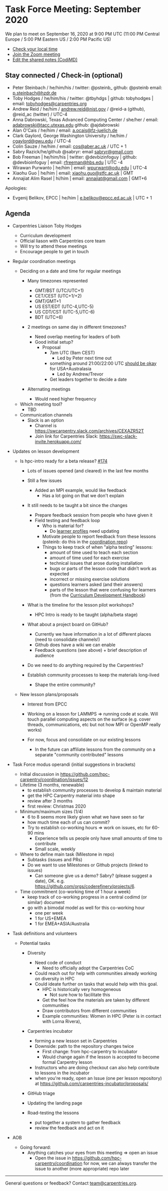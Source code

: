 # Task Force Meeting: September 2020

We plan to meet on September 16, 2020 at 9:00 PM UTC
(11:00 PM Central Europe / 5:00 PM Eastern US / 2:00 PM Pacific US)

- [Check your local time](https://www.timeanddate.com/worldclock/fixedtime.html?iso=20200916T2100&msg=HPC%20Carpentry%20-%20Task%20Force%20Meeting:%20September%202020)
- [Join the Zoom meeting](https://us02web.zoom.us/j/84058724130)
- [Edit the shared notes (CodiMD)]( https://codimd.carpentries.org/ct7yfc_LSseoC8mEmbVEiQ?both)

## Stay connected / Check-in (optional)

- Peter Steinbach / he/him/his / twitter: @psteinb_ github: @psteinb email: p.steinbach@hzdr.de
- Toby Hodges / he/him/his / twitter: @tbyhdgs | github: tobyhodges | email: tobyhodges@carpentries.org
- Andrew Reid / he/him  / andrew.reid@nist.gov / @reid-a (github), @reid_ac (twitter) / UTC-4
- Anna Dabrowski, Texas Advanced Computing Center / she/her / email: adabrowski@tacc.utexas.edu github: @ajdabrowski
- Alan O'Cais / he/him / email: a.ocais@fz-juelich.de
- Clark Gaylord, George Washington University / he/him / cgaylord@gwu.edu / UTC-4
- Colin Sauze / he/him / email: cos@aber.ac.uk / UTC + 1
- Sabry Razick/he/github @sabryr: email sabryr@gmail.com
- Bob Freeman | he/him/his | twitter: @devbizinfoguy | github: @devbioinfoguy | email: rfreeman@hbs.edu | UTC -4
- Wirawan Purwanto | he/him | email: wpurwant@odu.edu | UTC-4
- Xiaohu Guo | he/him | email: xiaohu.guo@stfc.ac.uk | GMT
- Annajiat Alim Rasel | hi/him | email: annajiat@gmail.com | GMT+6

Apologies:
- Evgenij Belikov, EPCC | he/him | e.belikov@epcc.ed.ac.uk | UTC + 1
## Agenda

* Carpentries Liaison Toby Hodges

  - Curriculum development
  - Official liason with Carpentries core team
  - Will try to attend these meetings
  - Encourage people to get in touch

* Regular coordination meetings
  * Deciding on a date and time for regular meetings
    * Many timezones represented
      * GMT/BST (UTC/UTC+1)
      * CET/CEST (UTC+1/+2)
      * GMT/GMT+1
      * US EST/EDT (UTC-4,UTC-5)
      * US CDT/CST (UTC-5,UTC-6)
      * BDT (UTC+6)
    * 2 meetings on same day in different timezones?
      * Need overlap meeting for leaders of both
      * Good initial setup?
        * Proposal
          * 7am UTC (9am CEST)
            * Led by Peter next time out
          * something around 21:00/22:00 UTC [should be okay](https://www.timeanddate.com/worldclock/meetingtime.html?year=2020&month=9&day=17&p1=224&p2=240&p3=179) for USA+Australasia
            * Led by Andrew/Trevor
          * Get leaders together to decide a date 

    * Alternating meetings
      * Would need higher frequency
  * Which meeting tool?
    * TBD
  * Communication channels
      * Slack is an option
        * Channel is https://swcarpentry.slack.com/archives/CEXAZR52T
        * Join link for Carpentries Slack: https://swc-slack-invite.herokuapp.com/



* Updates on lesson development
  * Is hpc-intro ready for a beta release? [#174](https://github.com/hpc-carpentry/hpc-intro/issues/174)

    * Lots of issues opened (and cleared) in the last few months
    * Still a few issues
      * Added an MPI example, would like feedback
        * Has a lot going on that we don't explain
    * It still needs to be taught a bit since the changes
      * Prepare feedback session from people who have given it
      * Field testing and feedback loop
        * Who is material for?
          * Do [learner profiles](https://hpc-carpentry.github.io/why-hpc-carpentry) need updating
        * Motivate people to report feedback from these lessons (psteinb: do this in the [coordination repo](https://github.com/hpc-carpentry/coordinations))
        * Things to keep track of when "alpha testing" lessons:
            - amount of time used to teach each section
            - amount of time used for each exercise
            - technical issues that arose during installation
            - bugs or parts of the lesson code that didn’t work as expected
            - incorrect or missing exercise solutions
            - questions learners asked (and their answers)
            - parts of the lesson that were confusing for learners
            (from the [Curriculum Development Handbook](https://cdh.carpentries.org))
    * What is the timeline for the lesson pilot workshops?
        * HPC Intro is ready to be taught (alpha/beta stage)


    * What about a project board on GitHub?
        * Currently we have information in a lot of different places (need to consolidate channels!)
        * Github does have a wiki we can enable
        * Feedback questions (see above) + brief description of audience
    * Do we need to do anything required by the Carpentries?
    * Establish community processes to keep the materials long-lived
       * Shape the entire community?
 

   * New lesson plans/proposals
     * Interest from EPCC
     * Working on a lesson for LAMMPS => running code at scale. Will touch parallel computing aspects on the surface (e.g. cover threads, communications, etc but not how MPI or OpenMP really works)

     * For now, focus and consolidate on our existing lessons
       * In the future can affiliate lessons from the community on a separate "community contributed" lessons


* Task Force modus operandi (initial suggestions in brackets)
  * Initial discussion in https://github.com/hpc-carpentry/coordination/issues/12
  * Lifetime (3 months, renewable)
      * to establish community processes to develop & maintain material
      * get the HPC Carpentry material into shape
      * review after 3 months
      * first review: Christmas 2020
  * Minimum/maximum sizes (1/4)
    * 6 to 8 seems more likely given what we have seen so far
    * how much time each of us can commit?
    * Try to establish co-working hours => work on issues, etc for 60-90 mins
      * Experience tells us people only have small amounts of time to contribute
      * Small scale, weekly
  * Where to define main task (Milestone in repo)
    * Subtasks (issues and PRs)
    * Do we want to use Milestones or Github projects (linked to issues)
      * Can someone give us a demo? Sabry? (please suggest a date), OK. e.g. https://github.com/orgs/coderefinery/projects/6. 
  * Time commitment (co-working time of 1 hour a week)
    * keep track of co-working progress in a central codimd (or similar) document
    * go with a bimodal model as well for this co-working hour
        * one per week
        * 1 for US+EMEA
        * 1 for EMEA+ASIA/Australia
        
* Task definitions and volunteers
  * Potential tasks
    * Diversity
        * Need code of conduct
          * Need to officially adopt the Carpentries CoC 
        * Could reach out for help with communities already working on diversity in HPC
        * Could ideate further on tasks that would help with this goal.
          * HPC is historically very homogeneous
            * Not sure how to facilitate this
          * Get the feel how the materials are taken by different communities
          * Draw contributors from different communities
          * Example communities: Women in HPC (Peter is in contact with Lorna Rivera), 
            
    * Carpentries incubator
        * forming a new lesson set in Carpentries
        * Downside: path to the repository changes twice
          * First change: from hpc-carpentry to incubator
          * Would change again if the lesson is accepted to become formal Carpentry lesson
        * Instructors who are doing checkout can also help contribute to lessons in the incubator
        * when you're ready, open an Issue (one per lesson repository) at https://github.com/carpentries-incubator/proposals/
    * GitHub triage
    * Updating the landing page
    * Road-testing the lessons
        * put together a system to gather feedback
        * review the feedback and act on it

* AOB
  * Going forward:
    * Anything catches your eyes from this meeting => open an issue
      * Open the issue in https://github.com/hpc-carpentry/coordination for now, we can always transfer the issue to another (more appropriate) repo later 

---

General questions or feedback? Contact [team@carpentries.org](mailto:team@carpentries.org).
